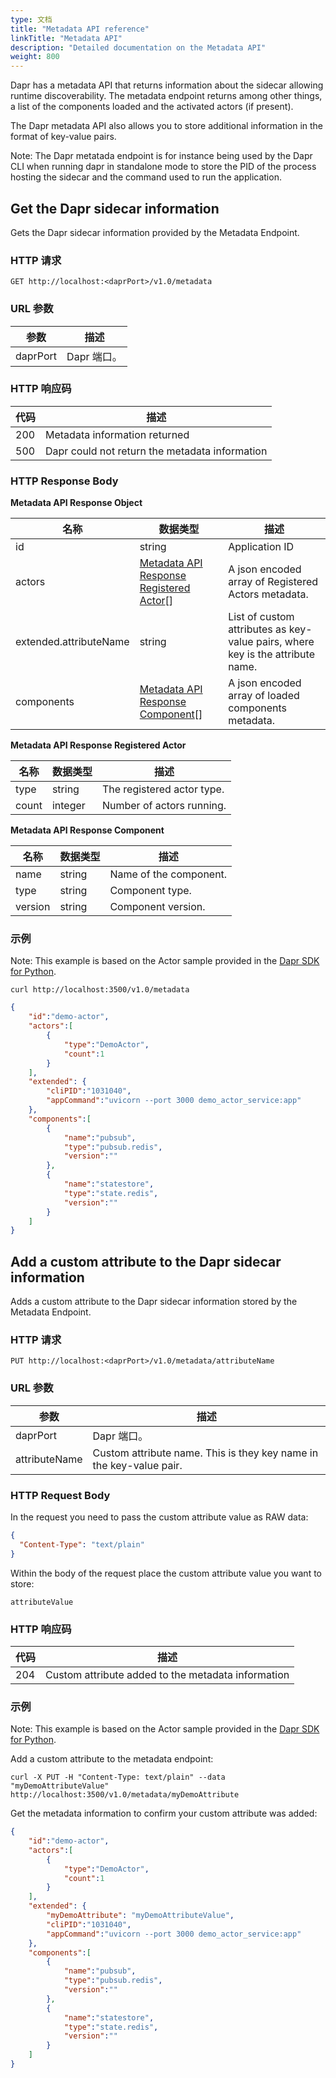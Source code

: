 ```yaml
---
type: 文档
title: "Metadata API reference"
linkTitle: "Metadata API"
description: "Detailed documentation on the Metadata API"
weight: 800
---
```


Dapr has a metadata API that returns information about the sidecar allowing runtime discoverability. The metadata endpoint returns among other things, a list of the components loaded and the activated actors (if present).

The Dapr metadata API also allows you to store additional information in the format of key-value pairs.

Note: The Dapr metatada endpoint is for instance being used by the Dapr CLI when running dapr in standalone mode to store the PID of the process hosting the sidecar and the command used to run the application.

## Get the Dapr sidecar information

Gets the Dapr sidecar information provided by the Metadata Endpoint.

### HTTP 请求

```http
GET http://localhost:<daprPort>/v1.0/metadata
```

### URL 参数

| 参数       | 描述       |
| -------- | -------- |
| daprPort | Dapr 端口。 |

### HTTP 响应码

| 代码  | 描述                                             |
| --- | ---------------------------------------------- |
| 200 | Metadata information returned                  |
| 500 | Dapr could not return the metadata information |

### HTTP Response Body

**Metadata API Response Object**

| 名称                     | 数据类型                                                                  | 描述                                                                             |
| ---------------------- | --------------------------------------------------------------------- | ------------------------------------------------------------------------------ |
| id                     | string                                                                | Application ID                                                                 |
| actors                 | [Metadata API Response Registered Actor](#metadataapiresponseactor)[] | A json encoded array of Registered Actors metadata.                            |
| extended.attributeName | string                                                                | List of custom attributes as key-value pairs, where key is the attribute name. |
| components             | [Metadata API Response Component](#metadataapiresponsecomponent)[]    | A json encoded array of loaded components metadata.                            |

<a id="metadataapiresponseactor"></a>**Metadata API Response Registered Actor**

| 名称    | 数据类型    | 描述                         |
| ----- | ------- | -------------------------- |
| type  | string  | The registered actor type. |
| count | integer | Number of actors running.  |

<a id="metadataapiresponsecomponent"></a>**Metadata API Response Component**

| 名称      | 数据类型   | 描述                     |
| ------- | ------ | ---------------------- |
| name    | string | Name of the component. |
| type    | string | Component type.        |
| version | string | Component version.     |

### 示例

Note: This example is based on the Actor sample provided in the [Dapr SDK for Python](https://github.com/dapr/python-sdk/tree/master/examples/demo_actor).

```shell
curl http://localhost:3500/v1.0/metadata
```

```json
{
    "id":"demo-actor",
    "actors":[
        {
            "type":"DemoActor",
            "count":1
        }
    ],
    "extended": {
        "cliPID":"1031040",
        "appCommand":"uvicorn --port 3000 demo_actor_service:app"
    },
    "components":[
        {
            "name":"pubsub",
            "type":"pubsub.redis",
            "version":""
        },
        {
            "name":"statestore",
            "type":"state.redis",
            "version":""
        }
    ]
}
```

## Add a custom attribute to the Dapr sidecar information

Adds a custom attribute to the Dapr sidecar information stored by the Metadata Endpoint.

### HTTP 请求

```http
PUT http://localhost:<daprPort>/v1.0/metadata/attributeName
```

### URL 参数

| 参数            | 描述                                                                  |
| ------------- | ------------------------------------------------------------------- |
| daprPort      | Dapr 端口。                                                            |
| attributeName | Custom attribute name. This is they key name in the key-value pair. |

### HTTP Request Body

In the request you need to pass the custom attribute value as RAW data:

```json
{
  "Content-Type": "text/plain"
}
```

Within the body of the request place the custom attribute value you want to store:

```
attributeValue
```

### HTTP 响应码

| 代码  | 描述                                                 |
| --- | -------------------------------------------------- |
| 204 | Custom attribute added to the metadata information |

### 示例

Note: This example is based on the Actor sample provided in the [Dapr SDK for Python](https://github.com/dapr/python-sdk/tree/master/examples/demo_actor).

Add a custom attribute to the metadata endpoint:

```shell
curl -X PUT -H "Content-Type: text/plain" --data "myDemoAttributeValue" http://localhost:3500/v1.0/metadata/myDemoAttribute 
```

Get the metadata information to confirm your custom attribute was added:

```json
{
    "id":"demo-actor",
    "actors":[
        {
            "type":"DemoActor",
            "count":1
        }
    ],
    "extended": {
        "myDemoAttribute": "myDemoAttributeValue",
        "cliPID":"1031040",
        "appCommand":"uvicorn --port 3000 demo_actor_service:app"
    },
    "components":[
        {
            "name":"pubsub",
            "type":"pubsub.redis",
            "version":""
        },
        {
            "name":"statestore",
            "type":"state.redis",
            "version":""
        }
    ]
}
```



